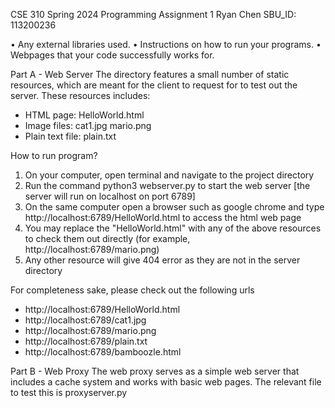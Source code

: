 CSE 310 Spring 2024
Programming Assignment 1
Ryan Chen
SBU_ID: 113200236

• Any external libraries used.
• Instructions on how to run your programs.
• Webpages that your code successfully works for.

Part A - Web Server
The directory features a small number of static resources, which are meant for the client to request for to test out the server. These resources includes:
- HTML page: HelloWorld.html
- Image files: cat1.jpg mario.png
- Plain text file: plain.txt

How to run program?
1) On your computer, open terminal and navigate to the project directory
2) Run the command python3 webserver.py to start the web server [the server will run on localhost on port 6789]
3) On the same computer open a browser such as google chrome and type http://localhost:6789/HelloWorld.html to access the html web page
4) You may replace the "HelloWorld.html" with any of the above resources to check them out directly (for example, http://localhost:6789/mario.png)
5) Any other resource will give 404 error as they are not in the server directory

For completeness sake, please check out the following urls
- http://localhost:6789/HelloWorld.html
- http://localhost:6789/cat1.jpg
- http://localhost:6789/mario.png
- http://localhost:6789/plain.txt
- http://localhost:6789/bamboozle.html

Part B - Web Proxy
The web proxy serves as a simple web server that includes a cache system and works with basic web pages.
The relevant file to test this is proxyserver.py
